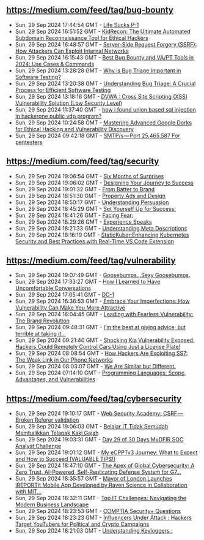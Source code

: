 ## https://medium.com/feed/tag/bug-bounty
- Sun, 29 Sep 2024 17:44:54 GMT - [Life Sucks P-1](https://freedium.cfd/https://medium.com/p/182d702bab02)
- Sun, 29 Sep 2024 16:51:52 GMT - [KidRecon: The Ultimate Automated Subdomain Reconnaissance Tool for Ethical Hackers](https://freedium.cfd/https://medium.com/p/afb8ed8ea883)
- Sun, 29 Sep 2024 16:48:57 GMT - [Server-Side Request Forgery (SSRF): How Attackers Can Exploit Internal Networks](https://freedium.cfd/https://medium.com/p/417ed78ae69b)
- Sun, 29 Sep 2024 16:15:43 GMT - [Best Bug Bounty and VA/PT Tools in 2024: Use Cases & Commands](https://freedium.cfd/https://medium.com/p/42986d594190)
- Sun, 29 Sep 2024 13:28:28 GMT - [Why is Bug Triage Important in Software Testing?](https://freedium.cfd/https://medium.com/p/678decfb727f)
- Sun, 29 Sep 2024 13:20:38 GMT - [Understanding Bug Triage: A Crucial Process for Efficient Software Testing](https://freedium.cfd/https://medium.com/p/790b9b353177)
- Sun, 29 Sep 2024 13:18:16 GMT - [DVWA : Cross Site Scripting (XSS) Vulnerability Solution (Low Security Level)](https://freedium.cfd/https://medium.com/p/452396997b5a)
- Sun, 29 Sep 2024 11:37:40 GMT - [how i found union based sql injection in hackerone public vdp program?](https://freedium.cfd/https://medium.com/p/7c76d61f6c77)
- Sun, 29 Sep 2024 10:24:58 GMT - [Mastering Advanced Google Dorks for Ethical Hacking and Vulnerability Discovery](https://freedium.cfd/https://medium.com/p/6d9e3dde0433)
- Sun, 29 Sep 2024 09:42:18 GMT - [SMTP/s — Port 25,465,587 For pentesters](https://freedium.cfd/https://medium.com/p/3e5706e081e9)

## https://medium.com/feed/tag/security
- Sun, 29 Sep 2024 19:06:54 GMT - [Six Months of Surprises](https://freedium.cfd/https://medium.com/p/1ee700e25b9e)
- Sun, 29 Sep 2024 19:06:02 GMT - [Designing Your Journey to Success](https://freedium.cfd/https://medium.com/p/2149b33281e4)
- Sun, 29 Sep 2024 19:01:32 GMT - [From Batter to Brand](https://freedium.cfd/https://medium.com/p/a3e6ab56f1df)
- Sun, 29 Sep 2024 18:51:30 GMT - [Property Ads and Design](https://freedium.cfd/https://medium.com/p/626c96db805b)
- Sun, 29 Sep 2024 18:50:17 GMT - [Understanding Persuasion](https://freedium.cfd/https://medium.com/p/29fbe1972217)
- Sun, 29 Sep 2024 18:45:29 GMT - [Set Yourself Up for Success:](https://freedium.cfd/https://medium.com/p/fa14eee49917)
- Sun, 29 Sep 2024 18:41:26 GMT - [Facing Fear:](https://freedium.cfd/https://medium.com/p/a2642ee5fbb3)
- Sun, 29 Sep 2024 18:29:26 GMT - [Experience Speaks](https://freedium.cfd/https://medium.com/p/eb671e9b7fde)
- Sun, 29 Sep 2024 18:21:33 GMT - [Understanding Meta Descriptions](https://freedium.cfd/https://medium.com/p/06d0a1d67a88)
- Sun, 29 Sep 2024 18:16:19 GMT - [StaticKuber:Enhancing Kubernetes Security and Best Practices with Real-Time VS Code Extension](https://freedium.cfd/https://medium.com/p/b68f0da26c1b)

## https://medium.com/feed/tag/vulnerability
- Sun, 29 Sep 2024 19:07:49 GMT - [Goosebumps…Sexy Goosebumps.](https://freedium.cfd/https://medium.com/p/ae7b393f3517)
- Sun, 29 Sep 2024 17:33:27 GMT - [How I Learned to Have Uncomfortable Conversations](https://freedium.cfd/https://medium.com/p/549126cbdd19)
- Sun, 29 Sep 2024 17:05:41 GMT - [DC-1](https://freedium.cfd/https://medium.com/p/42e3eeaa5363)
- Sun, 29 Sep 2024 16:36:53 GMT - [Embrace Your Imperfections: How Vulnerability Can Make You More Attractive](https://freedium.cfd/https://medium.com/p/73ecd68f5dce)
- Sun, 29 Sep 2024 16:04:45 GMT - [Leading with Fearless Vulnerability: The Brand Revolution](https://freedium.cfd/https://medium.com/p/f755c13dc8c7)
- Sun, 29 Sep 2024 09:48:31 GMT - [I’m the best at giving advice, but terrible at taking it…](https://freedium.cfd/https://medium.com/p/c6aa34799ce0)
- Sun, 29 Sep 2024 09:21:40 GMT - [Shocking Kia Vulnerability Exposed: Hackers Could Remotely Control Cars Using Just a License Plate!](https://freedium.cfd/https://medium.com/p/da94db91df30)
- Sun, 29 Sep 2024 08:08:54 GMT - [How Hackers Are Exploiting SS7: The Weak Link in Our Phone Networks](https://freedium.cfd/https://medium.com/p/f37e063b6493)
- Sun, 29 Sep 2024 08:03:07 GMT - [We Are Similar but Different.](https://freedium.cfd/https://medium.com/p/9a1b1282d5c7)
- Sun, 29 Sep 2024 07:14:10 GMT - [Programming Languages: Scope, Advantages, and Vulnerabilities](https://freedium.cfd/https://medium.com/p/efefd580d85a)

## https://medium.com/feed/tag/cybersecurity
- Sun, 29 Sep 2024 19:10:17 GMT - [Web Security Academy: CSRF — Broken Referer validation](https://freedium.cfd/https://medium.com/p/e9f7e6f7d4a7)
- Sun, 29 Sep 2024 19:06:03 GMT - [Belajar IT Tidak Semudah Membalikkan Telapak Kaki Gajah](https://freedium.cfd/https://medium.com/p/eaeffe52a5de)
- Sun, 29 Sep 2024 19:03:31 GMT - [Day 29 of 30 Days MyDFIR SOC Analyst Challenge](https://freedium.cfd/https://medium.com/p/d348b8e8f2fc)
- Sun, 29 Sep 2024 19:01:12 GMT - [My eCPPTv3 Journey: What to Expect and How to Succeed (VALUABLE TIPS!)](https://freedium.cfd/https://medium.com/p/6ccbcfad3a37)
- Sun, 29 Sep 2024 18:47:10 GMT - [The Apex of Global Cybersecurity: A Zero Trust, AI-Powered, Self-Replicating Defense System for G7…](https://freedium.cfd/https://medium.com/p/bb2134fae61d)
- Sun, 29 Sep 2024 18:35:57 GMT - [Mayor of London Launches iREPORTit Mobile App Developed by Raven Science in Collaboration with MIT…](https://freedium.cfd/https://medium.com/p/3c2eb6ff4a36)
- Sun, 29 Sep 2024 18:32:11 GMT - [Top IT Challenges: Navigating the Modern Business Landscape](https://freedium.cfd/https://medium.com/p/27c4c9aba7f1)
- Sun, 29 Sep 2024 18:23:53 GMT - [COMPTIA Security+ Questions](https://freedium.cfd/https://medium.com/p/f063bf2f9e4e)
- Sun, 29 Sep 2024 18:23:23 GMT - [Influencers Under Attack : Hackers Target YouTubers for Political and Crypto Campaigns](https://freedium.cfd/https://medium.com/p/c8da2174bf6b)
- Sun, 29 Sep 2024 18:21:03 GMT - [Understanding Keyloggers :](https://freedium.cfd/https://medium.com/p/e2a9fe9ea89e)

